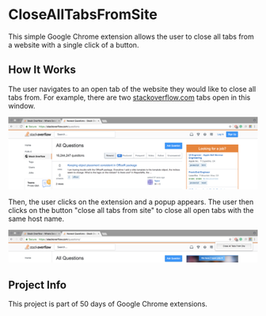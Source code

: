 # CloseAllTabsFromSite

This simple Google Chrome extension allows the user to close all tabs from a website with a single click of a button.

## How It Works
The user navigates to an open tab of the website they would like to close all tabs from. For example, there are two [stackoverflow.com](http://stackoverflow.com) tabs open in this window.

![Example Page of Open Tab to Use Extension on](images/pic0.png)

Then, the user clicks on the extension and a popup appears. The user then clicks on the button "close all tabs from site" to close all open tabs with the same host name. 

![Example Popup](images/pic3.png)


## Project Info

This project is part of 50 days of Google Chrome extensions.
